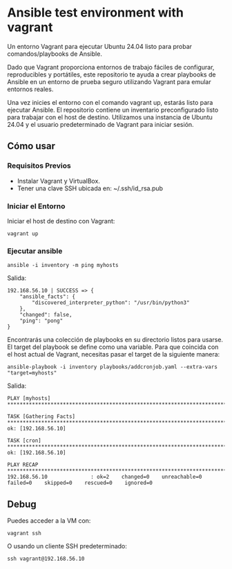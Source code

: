 # Ansible test environment with vagrant
Un entorno Vagrant para ejecutar Ubuntu 24.04 listo para probar comandos/playbooks de Ansible.

Dado que Vagrant proporciona entornos de trabajo fáciles de configurar, reproducibles y portátiles, este repositorio te ayuda a crear playbooks de Ansible en un entorno de prueba seguro utilizando Vagrant para emular entornos reales.

Una vez inicies el entorno con el comando vagrant up, estarás listo para ejecutar Ansible. El repositorio contiene un inventario preconfigurado listo para trabajar con el host de destino. Utilizamos una instancia de Ubuntu 24.04 y el usuario predeterminado de Vagrant para iniciar sesión.

## Cómo usar

### Requisitos Previos
- Instalar Vagrant y VirtualBox.
- Tener una clave SSH ubicada en: ~/.ssh/id_rsa.pub

### Iniciar el Entorno
Iniciar el host de destino con Vagrant:
```
vagrant up
```

### Ejecutar ansible

```
ansible -i inventory -m ping myhosts
```

Salida:
```
192.168.56.10 | SUCCESS => {
    "ansible_facts": {
        "discovered_interpreter_python": "/usr/bin/python3"
    },
    "changed": false,
    "ping": "pong"
}
```

Encontrarás una colección de playbooks en su directorio listos para usarse. El target del playbook se define como una variable. Para que coincida con el host actual de Vagrant, necesitas pasar el target de la siguiente manera:
```
ansible-playbook -i inventory playbooks/addcronjob.yaml --extra-vars "target=myhosts"
```

Salida:

```
PLAY [myhosts] ******************************************************************************************************************************************************************************************************

TASK [Gathering Facts] **********************************************************************************************************************************************************************************************
ok: [192.168.56.10]

TASK [cron] *********************************************************************************************************************************************************************************************************
ok: [192.168.56.10]

PLAY RECAP **********************************************************************************************************************************************************************************************************
192.168.56.10              : ok=2    changed=0    unreachable=0    failed=0    skipped=0    rescued=0    ignored=0   
```

## Debug
Puedes acceder a la VM con:

```
vagrant ssh
```

O usando un cliente SSH predeterminado:

```
ssh vagrant@192.168.56.10
```